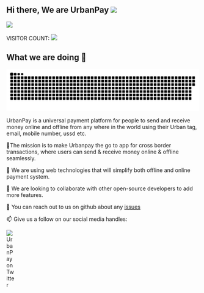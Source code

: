 ## Hi there, We are UrbanPay ![](https://user-images.githubusercontent.com/18350557/176309783-0785949b-9127-417c-8b55-ab5a4333674e.gif)

![](https://avatars.githubusercontent.com/u/132407424?s=400&u=444bd8b3901643b9722b2f0554668208fab80275&v=4)

<p> VISITOR COUNT: <img src="https://profile-counter.glitch.me/useurbanpay/count.svg" /></p>


## What we are doing 🙋‍


<a href=#><img src="contributions.svg"></a>

UrbanPay is a universal payment platform for people to send and receive money online and offline from any where in the world using their Urban tag, email, mobile number, ussd etc.


🌈The mission is to make Urbanpay the go to app for cross border transactions, where users can send & receive money online & offline seamlessly.

🌱 We are using web technologies that will simplify both offline and online payment system.

👯 We are looking to collaborate with other open-source developers to add more features.

💬 You can reach out to us on github about any [issues](https://github.com/useurbanpay/useurbanpay/issues)

📫 Give us a follow on our social media handles: 

<a href="https://twitter.com/useurbanpay"><img align="left" alt="UrbanPay on Twitter" width="21px" src="https://raw.githubusercontent.com/anuraghazra/anuraghazra/master/assets/twitter.svg" /></a>
